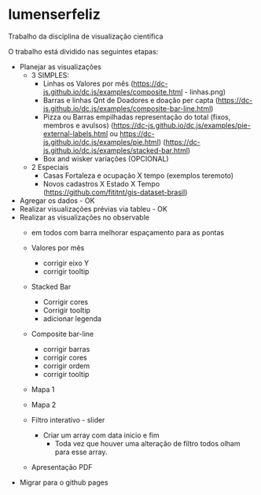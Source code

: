 # lumenserfeliz
Trabalho da disciplina de visualização científica

O trabalho está dividido nas seguintes etapas:
* Planejar as visualizações 
    - 3 SIMPLES:
      - Linhas os Valores por mês 
        (https://dc-js.github.io/dc.js/examples/composite.html - linhas.png)
      - Barras e linhas Qnt de Doadores e doação per capta
        (https://dc-js.github.io/dc.js/examples/composite-bar-line.html)
      - Pizza ou Barras empilhadas representação do total (fixos, membros e avulsos)
        (https://dc-js.github.io/dc.js/examples/pie-external-labels.html ou https://dc-js.github.io/dc.js/examples/pie.html)
        (https://dc-js.github.io/dc.js/examples/stacked-bar.html)
      - Box and wisker variações (OPCIONAL)        
    - 2 Especiais
      - Casas Fortaleza e ocupação X tempo
        (exemplos teremoto)
      - Novos cadastros X Estado X Tempo  
        (https://github.com/fititnt/gis-dataset-brasil)
* Agregar os dados - OK
* Realizar visualizações prévias via tableu - OK
* Realizar as visualizações no observable 
  - em todos com barra melhorar espaçamento para as pontas
  - Valores por mês
    - corrigir eixo Y
    - corrigir tooltip
  - Stacked Bar
    - Corrigir cores
    - Corrigir tooltip
    - adicionar legenda
  - Composite bar-line
    - corrigir barras
    - corrigir cores
    - corrigir ordem
    - corrigir tooltip
  - Mapa 1
    
  - Mapa 2
  - Filtro interatívo - slider
      - Criar um array com data inicio e fim
        - Toda vez que houver uma alteração de filtro todos olham para esse array.
  - Apresentação PDF
* Migrar para o github pages
